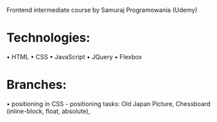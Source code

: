 Frontend intermediate course by Samuraj Programowania (Udemy)

# Technologies:
 • HTML
 • CSS
 • JavaScript
 • JQuery
 • Flexbox

# Branches:
 • positioning in CSS - positioning tasks: Old Japan Picture, Chessboard (inline-block, float, absolute),